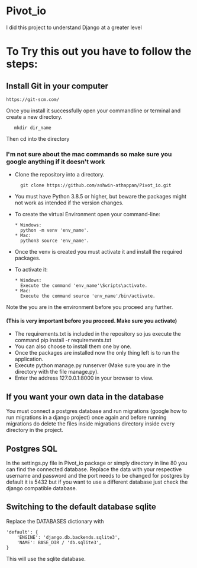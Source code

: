 # Pivot_io
I did this project to understand Django at a greater level

# To Try this out you have to follow the steps: #

## Install Git in your computer
    https://git-scm.com/
Once you install it successfully open your commandline or terminal and create a new directory.
       
       mkdir dir_name
Then cd into the directory

### I'm not sure about the mac commands so make sure you google anything if it doesn't work ###

* Clone the repository into a directory.
    
        git clone https://github.com/ashwin-athappan/Pivot_io.git
        
* You must have Python 3.8.5 or higher, but beware the packages might not work as intended if the version changes.
* To create the virtual Environment open your command-line:

      * Windows:
        python -m venv 'env_name'.
      * Mac:
        python3 source 'env_name'.
* Once the venv is created you must activate it and install the required packages.
* To activate it:

      * Windows:
        Execute the command 'env_name'\Scripts\activate.
      * Mac:
        Execute the command source 'env_name'/bin/activate.

Note the you are in the environment before you proceed any further.
    
#### (This is very important before you proceed. Make sure you activate) ####
* The requirements.txt is included in the repository so jus execute the command pip install -r requirements.txt
* You can also choose to install them one by one.
* Once the packages are installed now the only thing left is to run the application.
* Execute python manage.py runserver (Make sure you are in the directory with the file manage.py).
* Enter the address 127.0.0.1:8000 in your browser to view.


## If you want your own data in the database ##
You must connect a postgres database and run migrations (google how to run migrations in a django project) once again and before running migrations do delete the files inside migrations directory inside every directory in  the project.

## Postgres SQL ##
In the settings.py file in Pivot_io package or simply directory in line 80 you can find the connected database. Replace the data with your respective username and password and the port needs to be changed for postgres by default it is 5432 but if you want to use a different database just check the django compatible database.

## Switching to the default database sqlite ##
Replace the DATABASES dictionary with
    
    'default': {
        'ENGINE': 'django.db.backends.sqlite3',
        'NAME': BASE_DIR / 'db.sqlite3',
    }
This will use the sqlite database.

